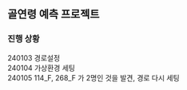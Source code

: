 ## 골연령 예측 프로젝트

### 진행 상황
240103 경로설정 <br/>
240104 가상환경 세팅 <br/>
240105 114_F, 268_F 가 2명인 것을 발견, 경로 다시 세팅